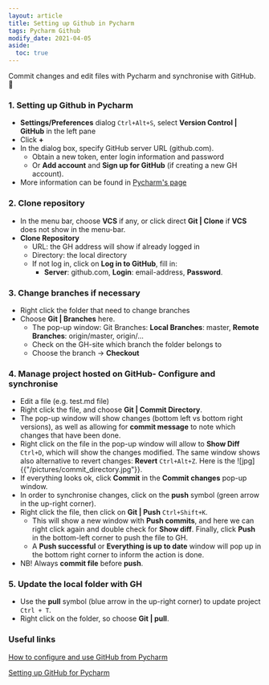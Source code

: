 ```yaml
---
layout: article
title: Setting up Github in Pycharm
tags: Pycharm Github
modify_date: 2021-04-05
aside:
  toc: true
---
```


Commit changes and edit files with Pycharm and synchronise with GitHub.
:ghost:

<!--more-->
### 1. Setting up Github in Pycharm
- **Settings/Preferences** dialog `Ctrl+Alt+S`, select **Version Control
  \| GitHub** in the left pane
- Click **+**
- In the dialog box, specify GitHub server URL (github.com).
  + Obtain a new token, enter login information and password
  + Or **Add account** and **Sign up for GitHub** (if creating a new GH
    account).
- More information can be found in
  [Pycharm's page](https://www.jetbrains.com/help/pycharm/github.html)

### 2. Clone repository
- In the menu bar, choose **VCS** if any, or click direct **Git \|
  Clone** if **VCS** does not show in the menu-bar.
- **Clone Repository**
  + URL: the GH address will show if already logged in
  + Directory: the local directory
  + If not log in, click on **Log in to GitHub**, fill in:
    * **Server**: github.com, **Login**: email-address, **Password**.

### 3. Change branches if necessary
- Right click the folder that need to change branches
- Choose **Git \| Branches** here.
  + The pop-up window: Git Branches: **Local Branches**: master,
    **Remote Branches**: origin/master, origin/...
  + Check on the GH-site which branch the folder belongs to
  + Choose the branch -> **Checkout**

###  4. Manage project hosted on GitHub- Configure and synchronise
- Edit a file (e.g. test.md file)
- Right click the file, and choose **Git \| Commit Directory**.
- The pop-up window will show changes (bottom left vs bottom right
  versions), as well as allowing for **commit message** to note which
  changes that have been done.
- Right click on the file in the pop-up window will allow to **Show
  Diff** `Ctrl+D`, which will show the changes modified. The same window
  shows also alternative to revert changes: **Revert** `Ctrl+Alt+Z`.
  Here is the ![jpg]{{"/pictures/commit_directory.jpg"}}.
- If everything looks ok, click **Commit** in the **Commit changes**
  pop-up window.
- In order to synchronise changes, click on the **push** symbol (green
  arrow in the up-right corner).
- Right click the file, then click on **Git \| Push** `Ctrl+Shift+K`.
  + This will show a new window with **Push commits**, and here we can
    right click again and double check for **Show diff**. Finally, click
    **Push** in the bottom-left corner to push the file to GH.
  + A **Push successful** or **Everything is up to date** window will
    pop up in the bottom right corner to inform the action is done.
- NB! Always **commit file** before **push**.

### 5. Update the local folder with GH
- Use the **pull** symbol (blue arrow in the up-right corner) to update
  project `Ctrl + T`.
- Right click on the folder, so choose **Git \| pull**.

### Useful links
[How to configure and use GitHub from Pycharm](https://www.youtube.com/watch?v=7sinNdn49Uk)

[Setting up GitHub for Pycharm](https://www.jetbrains.com/help/pycharm/github.html)
